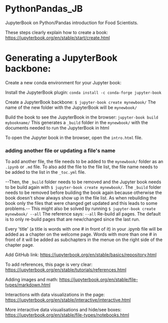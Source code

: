 # PythonPandas_JB
JupyterBook on Python/Pandas introduction for Food Scientists.

These steps clearly explain how to create a book: https://jupyterbook.org/en/stable/start/create.html 

# Generating a JupyterBook backbone:
Create a new conda environment for your Jupyter book:

Install the JupyterBook plugin:
`conda install -c conda-forge jupyter-book`

Create a JupyterBook backbone:
`$ jupyter-book create mynewbook/` 
The name of the new folder with the JupyterBook will be `mynewbook/` 

Build the book to see the JupyterBook in the browser: 
`jupyter-book build mybookname/`
This generates a `_build` folder in the `mynewbook/` with the documents needed to run the JupyterBook in html 

To open the Jupyter book in the browser, open the `intro.html` file. 

### adding another file or updating a file's name
To add another file, the file needs to be added to the `mynewbook/` folder as an `.ipynb` or `.md` file. To also add the file to the file list, the file name needs to be added to the list in the `_toc.yml` file. 

--Then, the `_build` folder needs to be removed and the Jupyter book needs to be build again with 
`$ jupyter-book create mynewbook/`.
The `_build` folder needs to be removed before building the book again because otherwise the book doesn't show always show up in the file list. As when rebuilding the book only the files that were changed get updated and this leads to some problems.-- This might also be solved by running `$ jupyter-book create mynewbook/ --all` The reference says:   `--all`         Re-build all pages. The default is to only
                                  re-build pages that are new/changed since
                                  the last run.

Every 'title' (a title is words with one # in front of it) in your .ipynb file will be added as a chapter on the welcome page. Words with more than one # in front of it will be added as subchapters in the menue on the right side of the chapter page. 

Add GitHub link: https://jupyterbook.org/en/stable/basics/repository.html


To add references, this page is very clear: https://jupyterbook.org/en/stable/tutorials/references.html

Adding images and math: https://jupyterbook.org/en/stable/file-types/markdown.html

Interactions with data visualizations in the page: https://jupyterbook.org/en/stable/interactive/interactive.html 

More interactive data visualisations and hide/see boxes: https://jupyterbook.org/en/stable/file-types/notebooks.html

